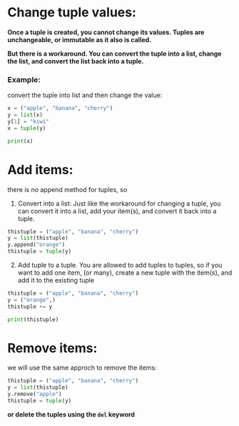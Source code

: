 # Change tuple values:

**Once a tuple is created, you cannot change its values. Tuples are unchangeable, or immutable as it also is called.**

**But there is a workaround. You can convert the tuple into a list, change the list, and convert the list back into a tuple.**

### Example:
 convert the tuple into list and then change the value:

```python
x = ("apple", "banana", "cherry")
y = list(x)
y[1] = "kiwi"
x = tuple(y)

print(x)
```
# Add items:

there is no append method for tuples, so 
1.  Convert into a list: Just like the workaround for changing a tuple, you can convert it into a list, add your item(s), and convert it back into a tuple. 

```python
thistuple = ("apple", "banana", "cherry")
y = list(thistuple)
y.append("orange")
thistuple = tuple(y)
```
2.  Add tuple to a tuple. You are allowed to add tuples to tuples, so if you want to add one item, (or many), create a new tuple with the item(s), and add it to the existing tuple

```python
thistuple = ("apple", "banana", "cherry")
y = ("orange",)
thistuple += y

print(thistuple)
```
# Remove items:

we will use the same approch to remove the items:

```python
thistuple = ("apple", "banana", "cherry")
y = list(thistuple)
y.remove("apple")
thistuple = tuple(y)
```
**or delete the tuples using the `del` keyword**